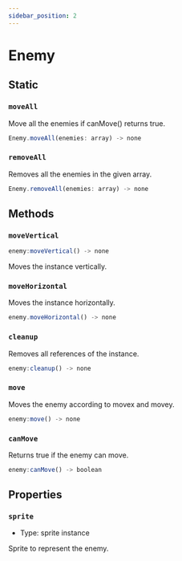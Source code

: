 ```yaml
---
sidebar_position: 2
---
```


# Enemy

## Static

### `moveAll`

Move all the enemies if canMove() returns true.

```js
Enemy.moveAll(enemies: array) -> none
```

### `removeAll`

Removes all the enemies in the given array.

```js
Enemy.removeAll(enemies: array) -> none
```

## Methods

### `moveVertical`

```js
enemy:moveVertical() -> none
```

Moves the instance vertically.

### `moveHorizontal`

Moves the instance horizontally.

```js
enemy.moveHorizontal() -> none
```

### `cleanup`

Removes all references of the instance.

```js
enemy:cleanup() -> none
```

### `move`

Moves the enemy according to movex and movey.

```js
enemy:move() -> none
```

### `canMove`

Returns true if the enemy can move.

```js
enemy:canMove() -> boolean
```


## Properties

### `sprite`
* Type: sprite instance

Sprite to represent the enemy.

